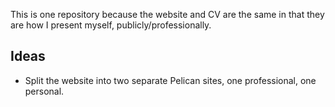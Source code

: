 This is one repository because the website and CV are the same
in that they are how I present myself, publicly/professionally.

## Ideas

* Split the website into two separate Pelican sites, one professional, one personal.
